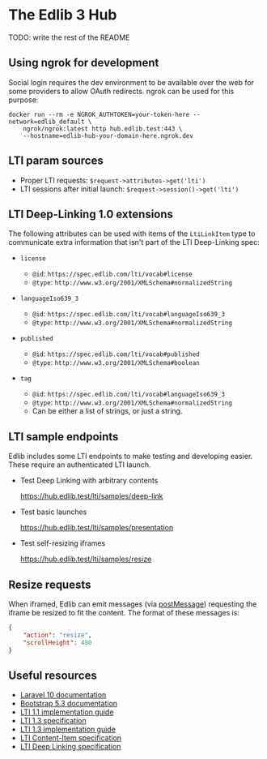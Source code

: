 # The Edlib 3 Hub

TODO: write the rest of the README

## Using ngrok for development

Social login requires the dev environment to be available over the web for some
providers to allow OAuth redirects. ngrok can be used for this purpose:

```shell
docker run --rm -e NGROK_AUTHTOKEN=your-token-here --network=edlib_default \
    ngrok/ngrok:latest http hub.edlib.test:443 \
    --hostname=edlib-hub-your-domain-here.ngrok.dev
```

## LTI param sources

* Proper LTI requests: `$request->attributes->get('lti')`
* LTI sessions after initial launch: `$request->session()->get('lti')`

## LTI Deep-Linking 1.0 extensions

The following attributes can be used with items of the `LtiLinkItem` type to
communicate extra information that isn't part of the LTI Deep-Linking spec:

* `license`
    * `@id`: `https://spec.edlib.com/lti/vocab#license`
    * `@type`: `http://www.w3.org/2001/XMLSchema#normalizedString`

* `languageIso639_3`
    * `@id`: `https://spec.edlib.com/lti/vocab#languageIso639_3`
    * `@type`: `http://www.w3.org/2001/XMLSchema#normalizedString`

* `published`
    * `@id`: `https://spec.edlib.com/lti/vocab#published`
    * `@type`: `http://www.w3.org/2001/XMLSchema#boolean`

* `tag`
    * `@id`: `https://spec.edlib.com/lti/vocab#languageIso639_3`
    * `@type`: `http://www.w3.org/2001/XMLSchema#normalizedString`
    * Can be either a list of strings, or just a string.

## LTI sample endpoints

Edlib includes some LTI endpoints to make testing and developing easier. These
require an authenticated LTI launch.

* Test Deep Linking with arbitrary contents
  
  <https://hub.edlib.test/lti/samples/deep-link>

* Test basic launches

  <https://hub.edlib.test/lti/samples/presentation>

* Test self-resizing iframes

  <https://hub.edlib.test/lti/samples/resize>

## Resize requests

When iframed, Edlib can emit messages (via [postMessage][1]) requesting the
iframe be resized to fit the content. The format of these messages is:

```json
{
    "action": "resize",
    "scrollHeight": 480
}
```

## Useful resources

* [Laravel 10 documentation](https://laravel.com/docs/10.x)
* [Bootstrap 5.3 documentation](https://getbootstrap.com/docs/5.3/getting-started/introduction/)
* [LTI 1.1 implementation guide](https://www.imsglobal.org/specs/ltiv1p1/implementation-guide)
* [LTI 1.3 specification](http://www.imsglobal.org/spec/lti/v1p3/)
* [LTI 1.3 implementation guide](https://www.imsglobal.org/spec/lti/v1p3/impl/)
* [LTI Content-Item specification](https://www.imsglobal.org/specs/lticiv1p0/specification)
* [LTI Deep Linking specification](http://www.imsglobal.org/spec/lti-dl/v2p0)


[1]: https://developer.mozilla.org/en-US/docs/Web/API/Window/postMessage
